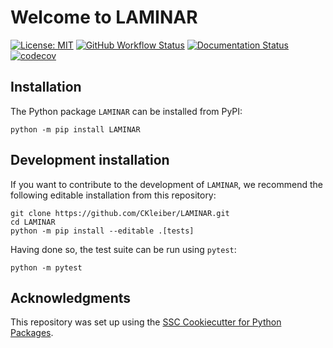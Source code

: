 # Welcome to LAMINAR

[![License: MIT](https://img.shields.io/badge/License-MIT-yellow.svg)](https://opensource.org/licenses/MIT)
[![GitHub Workflow Status](https://img.shields.io/github/actions/workflow/status/CKleiber/LAMINAR/ci.yml?branch=main)](https://github.com/CKleiber/LAMINAR/actions/workflows/ci.yml)
[![Documentation Status](https://readthedocs.org/projects/LAMINAR/badge/)](https://laminar-learn.readthedocs.io/)
[![codecov](https://codecov.io/gh/CKleiber/LAMINAR/branch/main/graph/badge.svg)](https://codecov.io/gh/CKleiber/LAMINAR)

## Installation

The Python package `LAMINAR` can be installed from PyPI:

```
python -m pip install LAMINAR
```

## Development installation

If you want to contribute to the development of `LAMINAR`, we recommend
the following editable installation from this repository:

```
git clone https://github.com/CKleiber/LAMINAR.git
cd LAMINAR
python -m pip install --editable .[tests]
```

Having done so, the test suite can be run using `pytest`:

```
python -m pytest
```

## Acknowledgments

This repository was set up using the [SSC Cookiecutter for Python Packages](https://github.com/ssciwr/cookiecutter-python-package).
